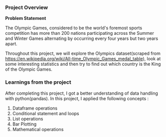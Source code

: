 ### Project Overview

 **Problem Statement**

The Olympic Games, considered to be the world's foremost sports competition has more than 200 nations participating across the Summer and Winter Games alternating by occurring every four years but two years apart.

Throughout this project, we will explore the Olympics dataset(scraped from https://en.wikipedia.org/wiki/All-time_Olympic_Games_medal_table), look at some interesting statistics and then try to find out which country is the King of the Olympic Games.



### Learnings from the project

 After completing this project, I got a better understanding of data handling with python(pandas). In this project, I applied the following concepts :

1. Dataframe operations
2. Conditional statement and loops
3. List operations
4. Bar Plotting
5. Mathematical operations


